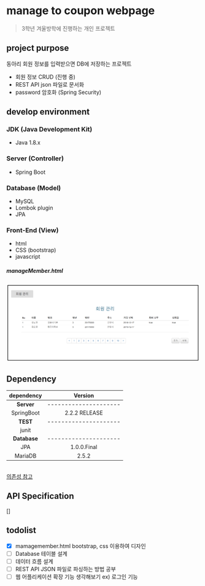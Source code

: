 # manage to coupon webpage
>3학년 겨울방학에 진행하는 개인 프로젝트<br>

## project purpose
동아리 회원 정보를 입력받으면 DB에 저장하는 프로젝트
- 회원 정보 CRUD (진행 중)
- REST API json 파일로 문서화
- password 암호화 (Spring Security)

## develop environment
### JDK (Java Development Kit)
- Java 1.8.x

### Server (Controller)
- Spring Boot

### Database (Model)
- MySQL
- Lombok plugin
- JPA

### Front-End (View)
- html
- CSS (bootstrap)
- javascript

##### manageMember.html
![회원관리](./image/managemember.png)

## Dependency
|dependency|Version|
|:------:|:---:|
|**Server**|---------------------|
|SpringBoot|2.2.2 RELEASE|
|**TEST**|---------------------|
|junit||
|**Database**|---------------------|
|JPA|1.0.0.Final|
|MariaDB|2.5.2|

<br>[의존성 참고](https://mvnrepository.com/)
## API Specification
[]


## todolist
- [x] mamagemember.html bootstrap, css 이용하여 디자인
- [ ] Database 테이블 설계
- [ ] 데이터 흐름 설계
- [ ] REST API JSON 파일로 파싱하는 방법 공부
- [ ] 웹 어플리케이션 확장 기능 생각해보기 ex) 로그인 기능